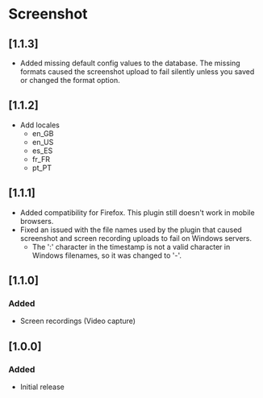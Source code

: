 # Screenshot

## [1.1.3]
- Added missing default config values to the database.
  The missing formats caused the screenshot upload to fail silently unless you saved or changed the format option.

## [1.1.2]
- Add locales
  - en_GB
  - en_US
  - es_ES
  - fr_FR
  - pt_PT

## [1.1.1]
- Added compatibility for Firefox. This plugin still doesn't work in mobile browsers.
- Fixed an issued with the file names used by the plugin that caused screenshot and screen recording uploads to fail on Windows servers.
  - The ':' character in the timestamp is not a valid character in Windows filenames, so it was changed to '-'.

## [1.1.0]

### Added
- Screen recordings (Video capture)


## [1.0.0]

### Added
- Initial release
